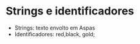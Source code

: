 # Strings e identificadores

* Strings: texto envolto em Aspas
* Identificadores: red,black, gold;


